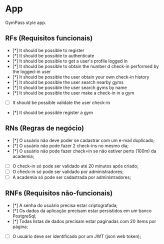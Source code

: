 # App

GymPass style app.

## RFs (Requisitos funcionais)

- [*] It should be possible to register
- [*] It should be possible to authenticate
- [*] It should be possible to get a user's profile logged in
- [*] It should be possible to obtain the number d check-in performed by the logged-in user
- [*] It should be possible the user obtain your own check-in history
- [*] It should be possible the user search nearby gyms
- [*] It should be possible the user search gyms by name
- [*] It should be possible the user make a check-in in a gym
- [ ] It should be possible validate the user check-in
- [*] It should be possible register a gym


## RNs (Regras de negócio)

- [*] O usuário não deve poder se cadastrar com um e-mail duplicado;
- [*] O usuário não pode fazer 2 check-ins no mesmo dia;
- [*] O usuário não pode fazer check=in se não estiver perto (100m) da academia;
- [ ] O check-in só pode ser validado até 20 minutos após criado;
- [ ] O check-in só pode ser validado por administradores;
- [ ] A academia só pode ser cadastrada por administradores;

## RNFs (Requisitos não-funcionais)

- [*] A senha do usuário precisa estar criptografada;
- [*] Os dados da aplicação precisam estar persistidos em um banco PostgreSql;
- [*] Todas listas de dados precisam estar paginadas com 20 items por página;
- [ ] O usuário deve ser identificado por um JWT (json web token);